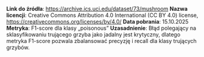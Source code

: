 **Link do źródła**: https://archive.ics.uci.edu/dataset/73/mushroom
**Nazwa licencji**: Creative Commons Attribution 4.0 International (CC BY 4.0) license, https://creativecommons.org/licenses/by/4.0/
**Data pobrania**: 15.10.2025
**Metryka**: F1-score dla klasy „poisonous”
**Uzasadnienie**: Błąd polegający na sklasyfikowaniu trującego grzyba jako jadalny jest krytyczny, dlatego metryka F1-score pozwala zbalansować precyzję i recall dla klasy trujących grzybów.
